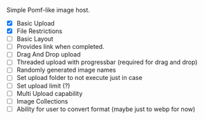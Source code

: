 Simple Pomf-like image host.


- [x] Basic Upload
- [x] File Restrictions
- [ ] Basic Layout
- [ ] Provides link when completed.
- [ ] Drag And Drop upload
- [ ] Threaded upload with progressbar (required for drag and drop)
- [ ] Randomly generated image names
- [ ] Set upload folder to not execute just in case
- [ ] Set upload limit (?)
- [ ] Multi Upload capability
- [ ] Image Collections
- [ ] Ability for user to convert format (maybe just to webp for now)
